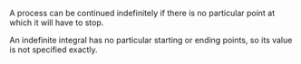 A process can be continued indefinitely if there is no particular point
at which it will have to stop.

An indefinite integral has no particular starting or ending points, so
its value is not specified exactly.
